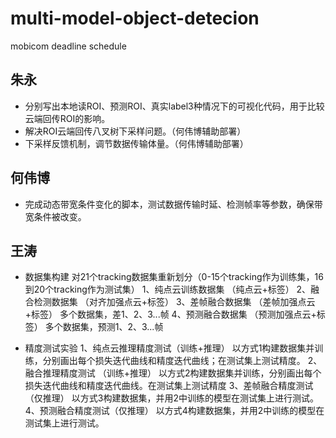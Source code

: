 # multi-model-object-detecion
mobicom deadline schedule

## 朱永
* 分别写出本地读ROI、预测ROI、真实label3种情况下的可视化代码，用于比较云端回传ROI的影响。
* 解决ROI云端回传八叉树下采样问题。（何伟博辅助部署）
* 下采样反馈机制，调节数据传输体量。（何伟博辅助部署）

## 何伟博
* 完成动态带宽条件变化的脚本，测试数据传输时延、检测帧率等参数，确保带宽条件被改变。

## 王涛
* 数据集构建
 对21个tracking数据集重新划分（0-15个tracking作为训练集，16到20个tracking作为测试集）
 1、纯点云训练数据集  （纯点云+标签）
 2、融合检测数据集    （对齐加强点云+标签）
 3、差帧融合数据集    （差帧加强点云+标签）  多个数据集，差1、2、3...帧
 4、预测融合数据集    （预测加强点云+标签）  多个数据集，预测1、2、3...帧 

* 精度测试实验
1、纯点云推理精度测试（训练+推理）
以方式1构建数据集并训练，分别画出每个损失迭代曲线和精度迭代曲线；在测试集上测试精度。
2、融合推理精度测试  （训练+推理）
以方式2构建数据集并训练，分别画出每个损失迭代曲线和精度迭代曲线。在测试集上测试精度
3、差帧融合精度测试（仅推理）
以方式3构建数据集，并用2中训练的模型在测试集上进行测试。
4、预测融合精度测试（仅推理）
以方式4构建数据集，并用2中训练的模型在测试集上进行测试。
